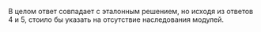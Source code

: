В целом ответ совпадает с эталонным решением, но исходя из ответов 4 и 5, стоило бы указать на отсутствие наследования модулей. 